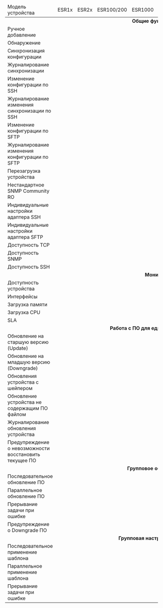 <table>
<thead>
<td>Модель устройства</td>
<td>ESR1x</td>
<td>ESR2x</td>
<td>ESR100/200</td>
<td>ESR1000</td>
<td>ESR1200</td>
<td>ESR15xx</td>
<td>ESR1700</td>
<td>ESR3100</td>
<td>ESR3200</td>
<td>Задача в Redmine</td>
</thead>
<tbody>

<tr>
<td colspan="11" align="center"><b>Общие функции ECCM</b></td>
</tr>

<tr>
<td>Ручное добавление</td>
<td colspan="9" align="center">+</td>
<td></td>
</tr>

<tr>
<td>Обнаружение</td>
<td colspan="9" align="center">+</td>
<td></td>
</tr>

<tr>
<td>Синхронизация конфигурации</td>
<td colspan="9" align="center">+</td>
<td></td>
</tr>

<tr>
<td>Журналирование синхронизации</td>
<td colspan="9" align="center">+</td>
<td></td>
</tr>

<tr>
<td>Изменение конфигурации по SSH</td>
<td colspan="9" align="center">+</td>
<td></td>
</tr>

<tr>
<td>Журналирование изменения синхронизации по SSH</td>
<td colspan="9" align="center">+</td>
<td></td>
</tr>

<tr>
<td>Изменение конфигурации по SFTP</td>
<td colspan="9" align="center">+</td>
<td></td>
</tr>

<tr>
<td>Журналирование изменения конфигурации по SFTP</td>
<td colspan="9" align="center">+</td>
<td></td>
<tr>

<tr>
<td>Перезагрузка устройства</td>
<td colspan="9" align="center">+</td>
<td></td>
</tr>

<tr>
<td>Нестандартное SNMP Community RO</td>
<td colspan="9" align="center">+</td>
<td></td>
</tr>

<tr>
<td>Индивидуальные настройки адаптера SSH</td>
<td colspan="9" align="center">+</td>
<td></td>
</tr>

<tr>
<td>Индивидуальные настройки адаптера SFTP</td>
<td colspan="9" align="center">+</td>
<td></td>
</tr>

<tr>
<td>Доступность TCP</td>
<td colspan="9" align="center">+</td>
<td></td>
</tr>

<tr>
<td>Доступность SNMP</td>
<td colspan="9" align="center">+</td>
<td></td>
</tr>

<tr>
<td>Доступность SSH</td>
<td colspan="9" align="center">+</td>
<td></td>
</tr>

<tr>
<td colspan="11" align="center"><b>Мониторинг</b></td>
</tr>

<tr>
<td>Доступность устройства</td>
<td colspan="9" align="center">+</td>
<td></td>
</tr>

<tr>
<td>Интерфейсы</td>
<td colspan="9" align="center">+</td>
<td></td>
</tr>

<tr>
<td>Загрузка памяти</td>
<td colspan="9" align="center">+</td>
<td></td>
</tr>

<tr>
<td>Загрузка CPU</td>
<td colspan="9" align="center">+</td>
<td></td>
</tr>

<tr>
<td>SLA</td>
<td colspan="9" align="center">+</td>
<td></td>
</tr>

<tr>
<td colspan="11" align="center"><b>Работа с ПО для единичного устройства</b></td>
</tr>

<tr>
<td>Обновление на старшую версию (Update)</td>
<td colspan="9" align="center">+</td>
<td></td>
</tr>

<tr>
<td>Обновление на младшую версию (Downgrade)</td>
<td colspan="9" align="center">+</td>
<td></td>
</tr>

<tr>
<td>Обновления устройства с шейпером</td>
<td colspan="9" align="center">-</td>
<td><a href="http://red.eltex.loc/issues/177940">#177940</a></td>
</tr>

<tr>
<td>Обновление устройства не содержащим ПО файлом</td>
<td colspan="9" align="center">+</td>
<td></td>
</tr>

<tr>
<td>Журналирование обновления устройства</td>
<td colspan="9" align="center">+</td>
<td></td>
</tr>

<tr>
<td>Предупреждение о невозможности восстановить текущее ПО</td>
<td colspan="9" align="center">+</td>
<td></td>
</tr>

<tr>
<td colspan="11" align="center"><b>Групповое обновление ПО</b></td>
</tr>

<tr>
<td>Последовательное обновление ПО</td>
<td colspan="9" align="center">+</td>
<td></td>
</tr>

<tr>
<td>Параллельное обновление ПО</td>
<td colspan="9" align="center">+</td>
<td></td>
</tr>

<tr>
<td>Прерывание задачи при ошибке</td>
<td colspan="9" align="center">+</td>
<td></td>
</tr>

<tr>
<td>Предупреждение о Downgrade ПО</td>
<td colspan="9" align="center">+</td>
<td></td>
</tr>

<tr>
<td colspan="11" align="center"><b>Групповая настройка шаблонами</b></td>
</tr>

<tr>
<td>Последовательное применение шаблона</td>
<td colspan="9" align="center">+</td>
<td></td>
</tr>

<tr>
<td>Параллельное применение шаблона</td>
<td colspan="9" align="center">+</td>
<td></td>
</tr>

<tr>
<td>Прерывание задачи при ошибке</td>
<td colspan="9" align="center">+</td>
<td></td>
</tbody>
</table>

